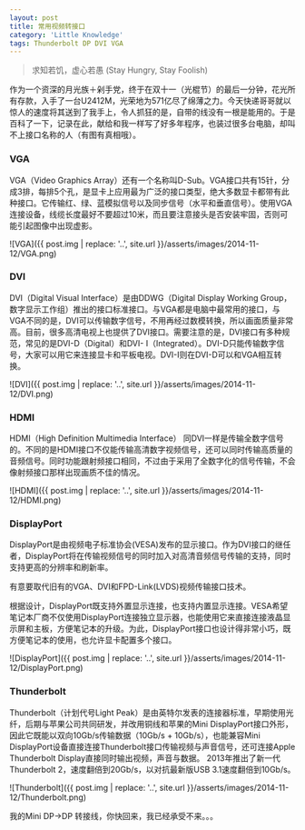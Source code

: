 ```yaml
---
layout: post
title: 常用视频转接口
category: 'Little Knowledge'
tags: Thunderbolt DP DVI VGA
---
```


> 求知若饥，虚心若愚 (Stay Hungry, Stay Foolish)

作为一个资深的月光族＋剁手党，终于在双十一（光棍节）的最后一分钟，花光所有存款，入手了一台U2412M，光荣地为571亿尽了绵薄之力。今天快递哥哥就以惊人的速度将其送到了我手上，令人抓狂的是，自带的线没有一根是能用的。于是百科了一下，记录在此，献给和我一样写了好多年程序，也装过很多台电脑，却叫不上接口名称的人（有图有真相哦）。

<!-- more -->

### VGA

VGA（Video Graphics Array）还有一个名称叫D-Sub。VGA接口共有15针，分成3排，每排5个孔，是显卡上应用最为广泛的接口类型，绝大多数显卡都带有此种接口。它传输红、绿、蓝模拟信号以及同步信号（水平和垂直信号）。使用VGA连接设备，线缆长度最好不要超过10米，而且要注意接头是否安装牢固，否则可能引起图像中出现虚影。

![VGA]({{ post.img | replace: '..', site.url }}/asserts/images/2014-11-12/VGA.png)


### DVI

DVI（Digital Visual Interface）是由DDWG（Digital Display Working Group，数字显示工作组）推出的接口标准接口。与VGA都是电脑中最常用的接口，与VGA不同的是，DVI可以传输数字信号，不用再经过数模转换，所以画面质量非常高。目前，很多高清电视上也提供了DVI接口。需要注意的是，DVI接口有多种规范，常见的是DVI-D（Digital）和DVI- I（Integrated）。DVI-D只能传输数字信号，大家可以用它来连接显卡和平板电视。DVI-I则在DVI-D可以和VGA相互转换。

![DVI]({{ post.img | replace: '..', site.url }}/asserts/images/2014-11-12/DVI.png)

### HDMI

HDMI（High Definition Multimedia Interface） 同DVI一样是传输全数字信号的。不同的是HDMI接口不仅能传输高清数字视频信号，还可以同时传输高质量的音频信号。同时功能跟射频接口相同，不过由于采用了全数字化的信号传输，不会像射频接口那样出现画质不佳的情况。

![HDMI]({{ post.img | replace: '..', site.url }}/asserts/images/2014-11-12/HDMI.png)

### DisplayPort
DisplayPort是由视频电子标准协会(VESA)发布的显示接口。作为DVI接口的继任者，DisplayPort将在传输视频信号的同时加入对高清音频信号传输的支持，同时支持更高的分辨率和刷新率。

有意要取代旧有的VGA、DVI和FPD-Link(LVDS)视频传输接口技术。

根据设计，DisplayPort既支持外置显示连接，也支持内置显示连接。VESA希望笔记本厂商不仅使用DisplayPort连接独立显示器，也能使用它来直接连接液晶显示屏和主板，方便笔记本的升级。为此，DisplayPort接口也设计得非常小巧，既方便笔记本的使用，也允许显卡配置多个接口。

![DisplayPort]({{ post.img | replace: '..', site.url }}/asserts/images/2014-11-12/DisplayPort.png)

### Thunderbolt
Thunderbolt（计划代号Light Peak）是由英特尔发表的连接器标准，早期使用光纤，后期与苹果公司共同研发，并改用铜线和苹果的Mini DisplayPort接口外形，因此它既能以双向10Gb/s传输数据（10Gb/s + 10Gb/s），也能兼容Mini DisplayPort设备直接连接Thunderbolt接口传输视频与声音信号，还可连接Apple Thunderbolt Display直接同时输出视频，声音与数据。
2013年推出了新一代Thunderbolt 2，速度翻倍到20Gb/s，以对抗最新版USB 3.1速度翻倍到10Gb/s。

![Thunderbolt]({{ post.img | replace: '..', site.url }}/asserts/images/2014-11-12/Thunderbolt.png)

我的Mini DP->DP 转接线，你快回来，我已经承受不来。。。

